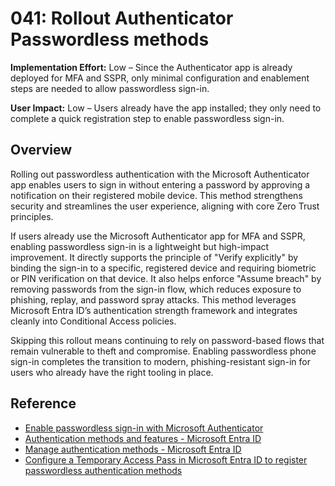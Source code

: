 # 041: Rollout Authenticator Passwordless methods

**Implementation Effort:** Low – Since the Authenticator app is already deployed for MFA and SSPR, only minimal configuration and enablement steps are needed to allow passwordless sign-in.

**User Impact:** Low – Users already have the app installed; they only need to complete a quick registration step to enable passwordless sign-in.

## Overview

Rolling out passwordless authentication with the Microsoft Authenticator app enables users to sign in without entering a password by approving a notification on their registered mobile device. This method strengthens security and streamlines the user experience, aligning with core Zero Trust principles.

If users already use the Microsoft Authenticator app for MFA and SSPR, enabling passwordless sign-in is a lightweight but high-impact improvement. It directly supports the principle of "Verify explicitly" by binding the sign-in to a specific, registered device and requiring biometric or PIN verification on that device. It also helps enforce "Assume breach" by removing passwords from the sign-in flow, which reduces exposure to phishing, replay, and password spray attacks. This method leverages Microsoft Entra ID’s authentication strength framework and integrates cleanly into Conditional Access policies.

Skipping this rollout means continuing to rely on password-based flows that remain vulnerable to theft and compromise. Enabling passwordless phone sign-in completes the transition to modern, phishing-resistant sign-in for users who already have the right tooling in place.

## Reference

* [Enable passwordless sign-in with Microsoft Authenticator](https://learn.microsoft.com/en-us/entra/identity/authentication/howto-authentication-passwordless-phone)
* [Authentication methods and features - Microsoft Entra ID](https://learn.microsoft.com/en-us/entra/identity/authentication/concept-authentication-methods)
* [Manage authentication methods - Microsoft Entra ID](https://learn.microsoft.com/en-us/entra/identity/authentication/concept-authentication-methods-manage)
* [Configure a Temporary Access Pass in Microsoft Entra ID to register passwordless authentication methods](https://learn.microsoft.com/en-us/entra/identity/authentication/howto-authentication-temporary-access-pass)
